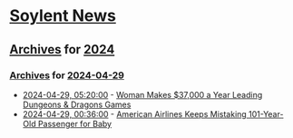# [Soylent News](../../../README.md)

## [Archives](../../index.md) for [2024](../index.md)

### [Archives](../../index.md) for [2024-04-29](index.md)

* [2024-04-29, 05:20:00](https://soylentnews.org/article.pl?sid=24/04/28/1341238&from=rss) - [Woman Makes $37,000 a Year Leading Dungeons & Dragons Games](https://soylentnews.org/article.pl?sid=24/04/28/1341238&from=rss)
* [2024-04-29, 00:36:00](https://soylentnews.org/article.pl?sid=24/04/28/2049250&from=rss) - [American Airlines Keeps Mistaking 101-Year-Old Passenger for Baby](https://soylentnews.org/article.pl?sid=24/04/28/2049250&from=rss)
